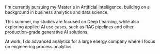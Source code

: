I'm currently pursuing my Master's in Artificial Intelligence, building on a background in business analytics and data science.

This summer, my studies are focused on Deep Learning, while also exploring applied AI use cases, such as RAG pipelines and other production-grade generative AI solutions.

At work, I do advanced analytics for a large energy company where I focus on engineering process analytics. 
